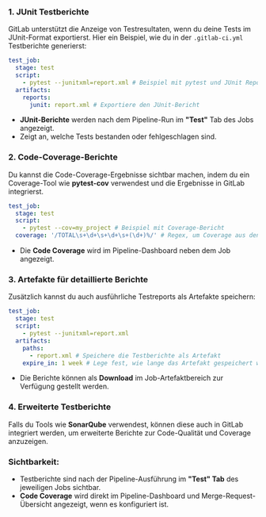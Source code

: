 ### 1. **JUnit Testberichte**

GitLab unterstützt die Anzeige von Testresultaten, wenn du deine Tests im JUnit-Format exportierst. Hier ein Beispiel, wie du in der `.gitlab-ci.yml` Testberichte generierst:

```yaml
test_job:
  stage: test
  script:
    - pytest --junitxml=report.xml # Beispiel mit pytest und JUnit Report
  artifacts:
    reports:
      junit: report.xml # Exportiere den JUnit-Bericht
```

- **JUnit-Berichte** werden nach dem Pipeline-Run im **"Test"** Tab des Jobs angezeigt.
- Zeigt an, welche Tests bestanden oder fehlgeschlagen sind.

### 2. **Code-Coverage-Berichte**

Du kannst die Code-Coverage-Ergebnisse sichtbar machen, indem du ein Coverage-Tool wie **pytest-cov** verwendest und die Ergebnisse in GitLab integrierst.

```yaml
test_job:
  stage: test
  script:
    - pytest --cov=my_project # Beispiel mit Coverage-Bericht
  coverage: '/TOTAL\s+\d+\s+\d+\s+(\d+)%/' # Regex, um Coverage aus den Logs zu extrahieren
```

- Die **Code Coverage** wird im Pipeline-Dashboard neben dem Job angezeigt.

### 3. **Artefakte für detaillierte Berichte**

Zusätzlich kannst du auch ausführliche Testreports als Artefakte speichern:

```yaml
test_job:
  stage: test
  script:
    - pytest --junitxml=report.xml
  artifacts:
    paths:
      - report.xml # Speichere die Testberichte als Artefakt
    expire_in: 1 week # Lege fest, wie lange das Artefakt gespeichert wird
```

- Die Berichte können als **Download** im Job-Artefaktbereich zur Verfügung gestellt werden.

### 4. **Erweiterte Testberichte**

Falls du Tools wie **SonarQube** verwendest, können diese auch in GitLab integriert werden, um erweiterte Berichte zur Code-Qualität und Coverage anzuzeigen.

### Sichtbarkeit:

- Testberichte sind nach der Pipeline-Ausführung im **"Test" Tab** des jeweiligen Jobs sichtbar.
- **Code Coverage** wird direkt im Pipeline-Dashboard und Merge-Request-Übersicht angezeigt, wenn es konfiguriert ist.
